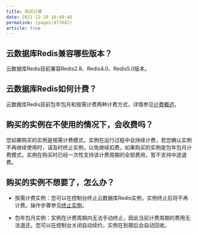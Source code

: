 ```yaml
---
title: 购买计费
date: 2021-12-20 16:49:48
permalink: /pages/477047/
article: true
---
```


## 云数据库Redis兼容哪些版本？

云数据库Redis目前兼容Redis2.8、Redis4.0、Redis5.0版本。

## 云数据库Redis如何计费？

云数据库Redis目前包年包月和按需计费两种计费方式，详情参见[计费概述](./../03.购买指南/00.计费概述.md)。

## 购买的实例在不使用的情况下，会收费吗？

您如果购买的实例是按需计费模式，实例在运行过程中会持续计费，若您确认实例不再继续使用时，请及时终止实例，以免继续扣费。如果购买的实例是包年包月计费模式，实例在购买时已经一次性支持该计费周期的全部费用，暂不支持中途退费。

## 购买的实例不想要了，怎么办？

- 按需计费实例：您可以在控制台终止云数据库Redis实例，实例终止后将不再计费。操作步骤参见[终止实例](./../05.操作指南/02.管理实例/03.终止实例.md)。

- 包年包月实例：实例在计费周期内无法手动终止，因此当前计费周期的费用无法退还。您可以在控制台关闭自动续约，实例在到期后会自动回收。

